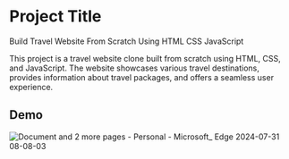 # Project Title

Build Travel Website From Scratch Using HTML CSS JavaScript

This project is a travel website clone built from scratch using HTML, CSS, and JavaScript. The website showcases various travel destinations, provides information about travel packages, and offers a seamless user experience.


## Demo

![Document and 2 more pages - Personal - Microsoft_ Edge 2024-07-31 08-08-03](https://github.com/user-attachments/assets/184c28d0-1814-438b-aa53-833dc627d407)
